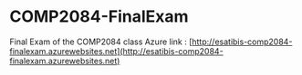# COMP2084-FinalExam
Final Exam of the COMP2084 class
Azure link : [http://esatibis-comp2084-finalexam.azurewebsites.net](http://esatibis-comp2084-finalexam.azurewebsites.net)

